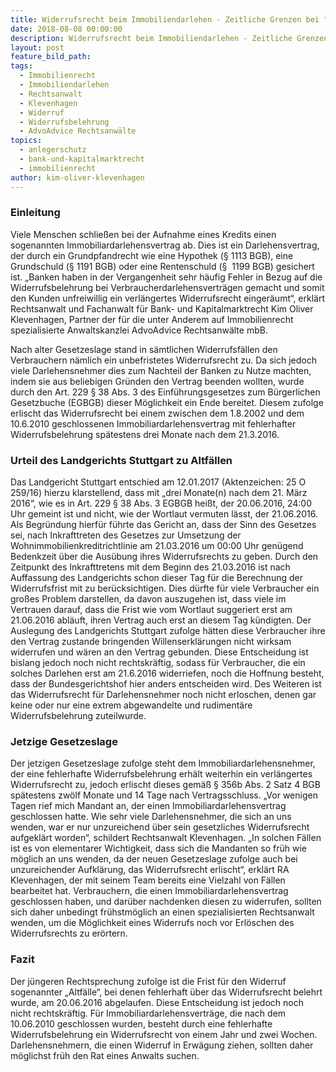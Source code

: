 ```yaml
---
title: Widerrufsrecht beim Immobiliendarlehen - Zeitliche Grenzen bei "Altfällen"
date: 2018-08-08 00:00:00
description: Widerrufsrecht beim Immobiliendarlehen - Zeitliche Grenzen bei "Altfällen"
layout: post
feature_bild_path:
tags:
  - Immobilienrecht
  - Immobiliendarlehen
  - Rechtsanwalt
  - Klevenhagen
  - Widerruf
  - Widerrufsbelehrung
  - AdvoAdvice Rechtsanwälte
topics:
  - anlegerschutz
  - bank-und-kapitalmarktrecht
  - immobilienrecht
author: kim-oliver-klevenhagen
---
```


### Einleitung

Viele Menschen schließen bei der Aufnahme eines Kredits einen sogenannten Immobiliardarlehensvertrag ab. Dies ist ein Darlehensvertrag, der durch ein Grundpfandrecht wie eine Hypothek (§ 1113 BGB), eine Grundschuld (§ 1191 BGB) oder eine Rentenschuld (§  1199 BGB) gesichert ist. „Banken haben in der Vergangenheit sehr häufig Fehler in Bezug auf die Widerrufsbelehrung bei Verbraucherdarlehensverträgen gemacht und somit den Kunden unfreiwillig ein verlängertes Widerrufsrecht eingeräumt“, erklärt Rechtsanwalt und Fachanwalt für Bank- und Kapitalmarktrecht Kim Oliver Klevenhagen, Partner der für die unter Anderem auf Immobilienrecht spezialisierte Anwaltskanzlei AdvoAdvice Rechtsanwälte mbB.

Nach alter Gesetzeslage stand in sämtlichen Widerrufsfällen den Verbrauchern nämlich ein unbefristetes Widerrufsrecht zu. Da sich jedoch viele Darlehensnehmer dies zum Nachteil der Banken zu Nutze machten, indem sie aus beliebigen Gründen den Vertrag beenden wollten, wurde durch den Art. 229 § 38 Abs. 3 des Einführungsgesetzes zum Bürgerlichen Gesetzbuche (EGBGB) dieser Möglichkeit ein Ende bereitet. Diesem zufolge erlischt das Widerrufsrecht bei einem zwischen dem 1.8.2002 und dem 10.6.2010 geschlossenen Immobiliardarlehensvertrag mit fehlerhafter Widerrufsbelehrung spätestens drei Monate nach dem 21.3.2016.

### Urteil des Landgerichts Stuttgart zu Altfällen

Das Landgericht Stuttgart entschied am 12.01.2017 (Aktenzeichen: 25 O 259/16) hierzu klarstellend, dass mit „drei Monate(n) nach dem 21. März 2016“, wie es in Art. 229 § 38 Abs. 3 EGBGB heißt, der 20.06.2016, 24:00 Uhr gemeint ist und nicht, wie der Wortlaut vermuten lässt, der 21.06.2016. Als Begründung hierfür führte das Gericht an, dass der Sinn des Gesetzes sei, nach Inkrafttreten des Gesetzes zur Umsetzung der Wohnimmobilienkreditrichtlinie am 21.03.2016 um 00:00 Uhr genügend Bedenkzeit über die Ausübung ihres Widerrufsrechts zu geben. Durch den Zeitpunkt des Inkrafttretens mit dem Beginn des 21.03.2016 ist nach Auffassung des Landgerichts schon dieser Tag für die Berechnung der Widerrufsfrist mit zu berücksichtigen. Dies dürfte für viele Verbraucher ein großes Problem darstellen, da davon auszugehen ist, dass viele im Vertrauen darauf, dass die Frist wie vom Wortlaut suggeriert erst am 21.06.2016 abläuft, ihren Vertrag auch erst an diesem Tag kündigten. Der Auslegung des Landgerichts Stuttgart zufolge hätten diese Verbraucher ihre den Vertrag zustande bringenden Willenserklärungen nicht wirksam widerrufen und wären an den Vertrag gebunden. Diese Entscheidung ist bislang jedoch noch nicht rechtskräftig, sodass für Verbraucher, die ein solches Darlehen erst am 21.6.2016 widerriefen, noch die Hoffnung besteht, dass der Bundesgerichtshof hier anders entscheiden wird. Des Weiteren ist das Widerrufsrecht für Darlehensnehmer noch nicht erloschen, denen gar keine oder nur eine extrem abgewandelte und rudimentäre Widerrufsbelehrung zuteilwurde.

### Jetzige Gesetzeslage

Der jetzigen Gesetzeslage zufolge steht dem Immobiliardarlehensnehmer, der eine fehlerhafte Widerrufsbelehrung erhält weiterhin ein verlängertes Widerrufsrecht zu, jedoch erlischt dieses gemäß § 356b Abs. 2 Satz 4 BGB spätestens zwölf Monate und 14 Tage nach Vertragsschluss. „Vor wenigen Tagen rief mich Mandant an, der einen Immobiliardarlehensvertrag geschlossen hatte. Wie sehr viele Darlehensnehmer, die sich an uns wenden, war er nur unzureichend über sein gesetzliches Widerrufsrecht aufgeklärt worden“, schildert Rechtsanwalt Klevenhagen. „In solchen Fällen ist es von elementarer Wichtigkeit, dass sich die Mandanten so früh wie möglich an uns wenden, da der neuen Gesetzeslage zufolge auch bei unzureichender Aufklärung, das Widerrufsrecht erlischt“, erklärt RA Klevenhagen, der mit seinem Team bereits eine Vielzahl von Fällen bearbeitet hat. Verbrauchern, die einen Immobiliardarlehensvertrag geschlossen haben, und darüber nachdenken diesen zu widerrufen, sollten sich daher unbedingt frühstmöglich an einen spezialisierten Rechtsanwalt wenden, um die Möglichkeit eines Widerrufs noch vor Erlöschen des Widerrufsrechts zu erörtern.

### Fazit

Der jüngeren Rechtsprechung zufolge ist die Frist für den Widerruf sogenannter „Altfälle“, bei denen fehlerhaft über das Widerrufsrecht belehrt wurde, am 20.06.2016 abgelaufen. Diese Entscheidung ist jedoch noch nicht rechtskräftig. Für Immobiliardarlehensverträge, die nach dem 10.06.2010 geschlossen wurden, besteht durch eine fehlerhafte Widerrufsbelehrung ein Widerrufsrecht von einem Jahr und zwei Wochen. Darlehensnehmern, die einen Widerruf in Erwägung ziehen, sollten daher möglichst früh den Rat eines Anwalts suchen.
